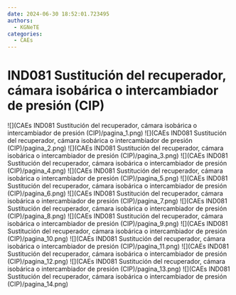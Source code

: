 ```yaml
---
date: 2024-06-30 18:52:01.723495
authors:
  - KGNeTE
categories:
  - CAEs
---
```

# IND081 Sustitución del recuperador, cámara isobárica o intercambiador de presión (CIP)
![](CAEs IND081 Sustitución del recuperador, cámara isobárica o intercambiador de presión (CIP)/pagina_1.png)
![](CAEs IND081 Sustitución del recuperador, cámara isobárica o intercambiador de presión (CIP)/pagina_2.png)
![](CAEs IND081 Sustitución del recuperador, cámara isobárica o intercambiador de presión (CIP)/pagina_3.png)
![](CAEs IND081 Sustitución del recuperador, cámara isobárica o intercambiador de presión (CIP)/pagina_4.png)
![](CAEs IND081 Sustitución del recuperador, cámara isobárica o intercambiador de presión (CIP)/pagina_5.png)
![](CAEs IND081 Sustitución del recuperador, cámara isobárica o intercambiador de presión (CIP)/pagina_6.png)
![](CAEs IND081 Sustitución del recuperador, cámara isobárica o intercambiador de presión (CIP)/pagina_7.png)
![](CAEs IND081 Sustitución del recuperador, cámara isobárica o intercambiador de presión (CIP)/pagina_8.png)
![](CAEs IND081 Sustitución del recuperador, cámara isobárica o intercambiador de presión (CIP)/pagina_9.png)
![](CAEs IND081 Sustitución del recuperador, cámara isobárica o intercambiador de presión (CIP)/pagina_10.png)
![](CAEs IND081 Sustitución del recuperador, cámara isobárica o intercambiador de presión (CIP)/pagina_11.png)
![](CAEs IND081 Sustitución del recuperador, cámara isobárica o intercambiador de presión (CIP)/pagina_12.png)
![](CAEs IND081 Sustitución del recuperador, cámara isobárica o intercambiador de presión (CIP)/pagina_13.png)
![](CAEs IND081 Sustitución del recuperador, cámara isobárica o intercambiador de presión (CIP)/pagina_14.png)

